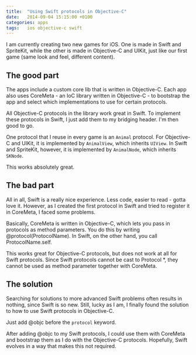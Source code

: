 ```yaml
---
title:  "Using Swift protocols in Objective-C"
date: 	2014-09-04 15:15:00 +0100
categories: apps
tags: 	ios objective-c swift
---
```



I am currently creating two new games for iOS. One is made in Swift and SpriteKit,
while the other is made in Objective-C and UIKit, just like our first game (same
look and feel, different content).


## The good part

The apps include a custom core lib that is written in Objective-C. Each app also
uses CoreMeta - an IoC library written in Objective-C - to bootstrap the app and
select which implementations to use for certain protocols.

All Objective-C protocols in the library work great in Swift. To implement these
protocols in Swift, I just add them to my bridging header. I'm then good to go.

One protocol that I reuse in every game is an `Animal` protocol. For Objective-C
and UIKit, it is implemented by `AnimalView`, which inherits `UIView`. In Swift
and SpriteKit, however, it is implemented by `AnimalNode`, which inherits `SKNode`.

This works absolutely great.


## The bad part

All in all, Swift is a really nice experience. Less code, easier to read - gotta
love it. However,  as I created the first protocol in Swift and tried to register
it in CoreMeta, I faced some problems.

Basically, CoreMeta is written in Objective-C, which lets you pass in protocols
as method parameters. You do this by writing @protocol(ProtocolName). In Swift,
on the other hand, you call ProtocolName.self.

This works great for Objective-C protocols, but does not work at all for Swift
protocols. Since Swift protocols cannot be cast to Protocol *, they cannot be
used as method parameter together with CoreMeta.


## The solution

Searching for solutions to more advanced Swift problems often results in nothing,
since Swift is so new. Still, lucky as I am, I finally found the solution to how
to use Swift protocols in Objective-C.

Just add @objc before the `protocol` keyword.

After adding @objc to my Swift protocols, I could use them with CoreMeta and
bootstrap them as I do with the Objective-C protocols. Hopefully, Swift evolves
in a way that makes this not required.

